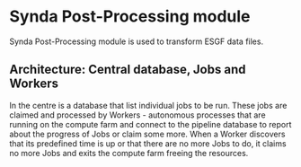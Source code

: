 # Synda Post-Processing module

Synda Post-Processing module is used to transform ESGF data files.

## Architecture: Central database, Jobs and Workers

In the centre is a database that list individual jobs to be run. These jobs are
claimed and processed by Workers - autonomous processes that are running on the
compute farm and connect to the pipeline database to report about the progress
of Jobs or claim some more. When a Worker discovers that its predefined time is
up or that there are no more Jobs to do, it claims no more Jobs and exits the
compute farm freeing the resources.
